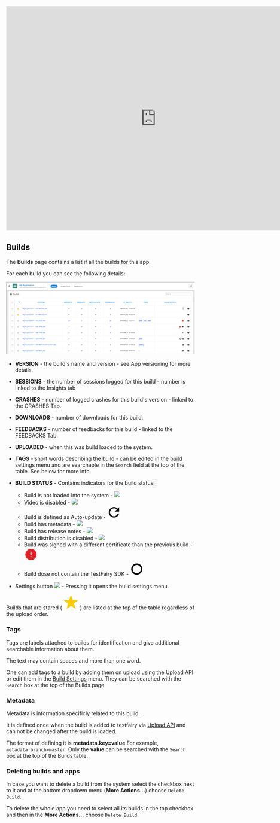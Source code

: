 


<iframe src="https://embed.fleeq.io/l/0v2ir0nl2c-r169sigcks" frameborder="0" allowfullscreen="true" style="width:800px; height: 600px;"></iframe>


## Builds

The **Builds** page contains a list if all the builds for this app.

For each build you can see the following details:

![Builds Table](/img/dashboard/builds-table.png)


- **VERSION** - the build's name and version - see App versioning for more details.

- **SESSIONS** - the number of sessions logged for this build - number is linked to the Insights tab

- **CRASHES** - number of logged crashes for this build's version - linked to the CRASHES Tab.

- **DOWNLOADS** - number of downloads for this build.

- **FEEDBACKS** - number of feedbacks for this build - linked to the FEEDBACKS Tab.

- **UPLOADED** - when this was build loaded to the system.

- **TAGS** - short words describing the build - can be edited in the build settings menu and are searchable in the `Search` field at the top of the table. See below for more info.

- **BUILD STATUS** - Contains indicators for the build status: 
  - Build is not loaded into the system - ![](/img/dashboard/status-icon-app-not-uploaded.png)  
  - Video is disabled - ![](/img/dashboard/status-icon-no-video.png)
  - Build is defined as Auto-update - ![](/img/dashboard/status-icon-auto-update.png)
  - Build has metadata - ![](/img/dashboard/status-icon-metadata.png)
  - Build has release notes - ![](/img/dashboard/status-icon-comment.png)
  - Build distribution is disabled - ![](/img/dashboard/ic_close_black_36.png)
  - Build was signed with a different certificate than the previous build - ![](/img/dashboard/ic_error_red_48dp.png)
  - Build dose not contain the TestFairy SDK - ![](/img/dashboard/status-icon-no-sdk.png)

- Settings button ![](/img/dashboard/ic_settings_black.png) - Pressing it opens the build settings menu.

Builds that are stared ( ![](/img/dashboard/star-yellow.png) ) are listed at the top of the table regardless of the upload order.

### Tags

Tags are labels attached to builds for identification and give additional searchable information about them.

The text may contain spaces and more than one word. 

One can add tags to a build by adding them on upload using the [Upload API](https://docs.testfairy.com/API/Upload_API.html) or edit them in the [Build Settings](https://docs.testfairy.com/Getting_Started/App_Build_Settings.html) menu.
They can be searched with the `Search` box at the top of the Builds page.


### Metadata

Metadata is information specificly related to this build. 

It is defined once when the build is added to testfairy via [Upload API](https://docs.testfairy.com/API/Upload_API.html) and can not be changed after the build is loaded. 

The format of defining it is **metadata.key=value** For example, `metadata.branch=master`. 
Only the **value** can be searched with the `Search` box at the top of the Builds table.


### Deleting builds and apps

In case you want to delete a build from the system select the checkbox next to it and at the bottom dropdown menu (**More Actions…**) choose `Delete Build`.

To delete the whole app you need to select all its builds in the top checkbox and then in the **More Actions…** choose `Delete Build`.

